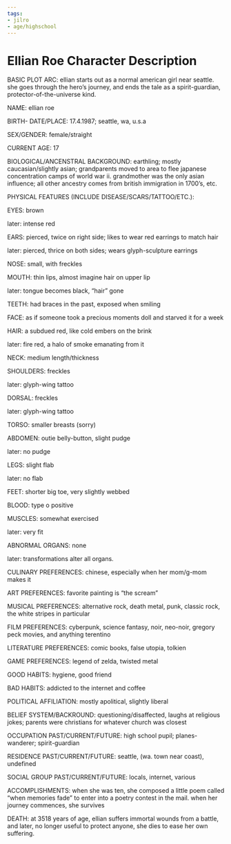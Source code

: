 ```yaml
---
tags:
- jilro
- age/highschool
---
```


# Ellian Roe Character Description

BASIC PLOT ARC: ellian starts out as a normal american girl near
seattle. she goes through the hero’s journey, and ends the tale as a
spirit-guardian, protector-of-the-universe kind.

NAME: ellian roe

BIRTH- DATE/PLACE: 17.4.1987; seattle, wa, u.s.a

SEX/GENDER: female/straight

CURRENT AGE: 17

BIOLOGICAL/ANCENSTRAL BACKGROUND: earthling; mostly caucasian/slightly
asian; grandparents moved to area to flee japanese concentration camps
of world war ii. grandmother was the only asian influence; all other
ancestry comes from british immigration in 1700’s, etc.

PHYSICAL FEATURES (INCLUDE DISEASE/SCARS/TATTOO/ETC.):

EYES: brown

later: intense red

EARS: pierced, twice on right side; likes to wear red earrings to match
hair

later: pierced, thrice on both sides; wears glyph-sculpture earrings

NOSE: small, with freckles

MOUTH: thin lips, almost imagine hair on upper lip

later: tongue becomes black, “hair” gone

TEETH: had braces in the past, exposed when smiling

FACE: as if someone took a precious moments doll and starved it for a
week

HAIR: a subdued red, like cold embers on the brink

later: fire red, a halo of smoke emanating from it

NECK: medium length/thickness

SHOULDERS: freckles

later: glyph-wing tattoo

DORSAL: freckles

later: glyph-wing tattoo

TORSO: smaller breasts (sorry)

ABDOMEN: outie belly-button, slight pudge

later: no pudge

LEGS: slight flab

later: no flab

FEET: shorter big toe, very slightly webbed

BLOOD: type o positive

MUSCLES: somewhat exercised

later: very fit

ABNORMAL ORGANS: none

later: transformations alter all organs.

CULINARY PREFERENCES: chinese, especially when her mom/g-mom makes it

ART PREFERENCES: favorite painting is “the scream”

MUSICAL PREFERENCES: alternative rock, death metal, punk, classic rock,
the white stripes in particular

FILM PREFERENCES: cyberpunk, science fantasy, noir, neo-noir, gregory
peck movies, and anything terentino

LITERATURE PREFERENCES: comic books, false utopia, tolkien

GAME PREFERENCES: legend of zelda, twisted metal

GOOD HABITS: hygiene, good friend

BAD HABITS: addicted to the internet and coffee

POLITICAL AFFILIATION: mostly apolitical, slightly liberal

BELIEF SYSTEM/BACKROUND: questioning/disaffected, laughs at religious
jokes; parents were christians for whatever church was closest

OCCUPATION PAST/CURRENT/FUTURE: high school pupil; planes-wanderer;
spirit-guardian

RESIDENCE PAST/CURRENT/FUTURE: seattle, (wa. town near coast), undefined

SOCIAL GROUP PAST/CURRENT/FUTURE: locals, internet, various

ACCOMPLISHMENTS: when she was ten, she composed a little poem called
“when memories fade” to enter into a poetry contest in the mail. when
her journey commences, she survives

DEATH: at 3518 years of age, ellian suffers immortal wounds from a
battle, and later, no longer useful to protect anyone, she dies to ease
her own suffering.
